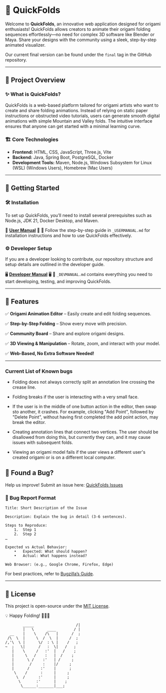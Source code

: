 # 🌟 QuickFolds

Welcome to **QuickFolds**, an innovative web application designed for origami enthusiasts! QuickFolds allows creators to animate their origami folding sequences effortlessly—no need for complex 3D software like Blender or Maya. Share your designs with the community using a sleek, step-by-step animated visualizer.


Our current final version can be found under the `final` tag in the GitHub repository.


---

## 📖 Project Overview

### ✨ What is QuickFolds?
QuickFolds is a web-based platform tailored for origami artists who want to create and share folding animations. Instead of relying on static paper instructions or obstructed video tutorials, users can generate smooth digital animations with simple Mountain and Valley folds. The intuitive interface ensures that anyone can get started with a minimal learning curve.

### 🏗️ Core Technologies
- **Frontend:** HTML, CSS, JavaScript, Three.js, Vite
- **Backend:** Java, Spring Boot, PostgreSQL, Docker
- **Development Tools:** Maven, Node.js, Windows Subsystem for Linux (WSL) (Windows Users), Homebrew (Mac Users)

---

## 🚀 Getting Started

### 🛠️ Installation
To set up QuickFolds, you’ll need to install several prerequisites such as Node.js, JDK 21, Docker Desktop, and Maven.

📜 **[User Manual](./_USERMANUAL.md)** 📜
📍 Follow the step-by-step guide in `_USERMANUAL.md` for installation instructions and how to use QuickFolds effectively.

### ⚙️ Developer Setup
If you are a developer looking to contribute, our repository structure and setup details are outlined in the developer guide.

🖥️ **[Developer Manual](./_DEVMANUAL.md)** 🖥️
🔧 `_DEVMANUAL.md` contains everything you need to start developing, testing, and improving QuickFolds.

---

## 🎯 Features
✅ **Origami Animation Editor** – Easily create and edit folding sequences.

✅ **Step-by-Step Folding** – Show every move with precision.

✅ **Community Board** – Share and explore origami designs.

✅ **3D Viewing & Manipulation** – Rotate, zoom, and interact with your model.

✅ **Web-Based, No Extra Software Needed!**

---

### Current List of Known bugs

+ Folding does not always correctly split an annotation line crossing the crease line.

+ Folding breaks if the user is interacting with a very small face.

+ If the user is in the middle of one button action in the editor, then swap sto another, it crashes. For example, clicking "Add Point", followed by "Delete Point", without having first completed the add point action, may break the editor.

+ Creating annotation lines that connect two vertices. The user should be disallowed from doing this, but currently they can, and it may cause issues with subsequent folds.

+ Viewing an origami model fails if the user views a different user's created origami or is on a different local computer.


## 🐛 Found a Bug?
Help us improve! Submit an issue here: [QuickFolds Issues](https://github.com/NewbieTed/QuickFolds/issues)

### 📌 Bug Report Format
```
Title: Short Description of the Issue

Description: Explain the bug in detail (3-6 sentences).

Steps to Reproduce:
	1.	Step 1
	2.	Step 2
…

Expected vs Actual Behavior:
	•	Expected: What should happen?
	•	Actual: What happens instead?

Web Browser: (e.g., Google Chrome, Firefox, Edge)
```
For best practices, refer to [Bugzilla’s Guide](https://bugzilla.mozilla.org/page.cgi?id=bug-writing.html).

---

## 📜 License
This project is open-source under the [MIT License](./LICENSE).

💡 Happy Folding! 🦢🎨✨

```
        _____                   /|
        |   \      ____        / |
  __    |    \    /\   |      /  ;
 /\  \  |     \  /  \  |     /  ;
/,'\  \ |      \/  : \ |    /   ;
~  ;   \|      /   :  \|   /   ;
   |    \     /   :'  |   /    ;
   |     \   /    :   |  /    ;
   |      \ /    :'   | /     ;
   |       /     :    |/     ;
   |      /     :'    |      ;
    \    /      :     |     ;
     \  /      :'     |     ;
      \       :'      |    ;
       \______:_______|___;
```